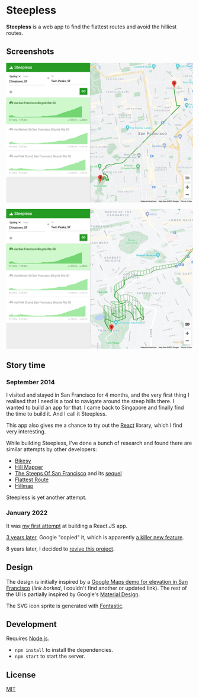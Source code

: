 # Steepless

**Steepless** is a web app to find the flattest routes and avoid the hilliest routes.

## Screenshots

![](screenshots/steepless-screenshot-1.png)

![](screenshots/steepless-screenshot-2.png)

## Story time

### September 2014

I visited and stayed in San Francisco for 4 months, and the very first thing I realised that I need is a tool to navigate around the steep hills there. I wanted to build an app for that. I came back to Singapore and finally find the time to build it. And I call it Steepless.

This app also gives me a chance to try out the [React](http://facebook.github.io/react/) library, which I find very interesting.

While building Steepless, I've done a bunch of research and found there are similar attempts by other developers:

- [Bikesy](http://bikesy.com/)
- [Hill Mapper](http://hillmapper.com/)
- [The Steeps Of San Francisco](http://www.datapointed.net/2009/11/the-steeps-of-san-francisco/) and its [sequel](http://www.datapointed.net/2010/02/more-steeps-of-san-francisco/)
- [Flattest Route](http://www.flattestroute.com/)
- [Hillmap](http://www.hillmap.com/)

Steepless is yet another attempt.

### January 2022

It was [my first attempt](https://twitter.com/cheeaun/status/509358952258093056) at building a React.JS app.

[3 years later](https://twitter.com/cheeaun/status/889828805207916545), Google "copied" it, which is apparently [a killer new feature](https://mashable.com/article/google-maps-elevation).

8 years later, I decided to [revive this project](https://twitter.com/cheeaun/status/1481602832231206922).

## Design

The design is initially inspired by a [Google Maps demo for elevation in San Francisco](https://embed-dot-more-than-a-map.appspot.com/demos/routing/elevation) (*link borked*, I couldn't find another or updated link). The rest of the UI is partially inspired by Google's [Material Design](https://material.io/).

The SVG icon sprite is generated with [Fontastic](http://fontastic.me/).

## Development

Requires [Node.js](http://nodejs.org/).

- `npm install` to install the dependencies.
- `npm start` to start the server.

## License

[MIT](http://cheeaun.mit-license.org/)
